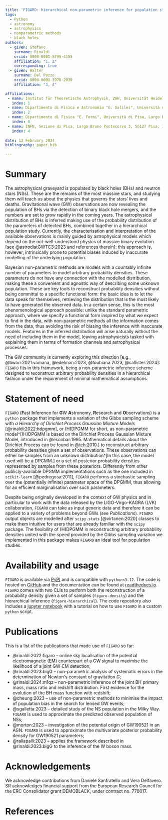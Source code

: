```yaml
---
title: 'FIGARO: hierarchical non-parametric inference for population studies'
tags:
  - Python
  - astronomy
  - astrophysics
  - nonparametric methods
  - black holes
authors:
  - given: Stefano
    surname: Rinaldi
    orcid: 0000-0001-5799-4155
    affiliation: "1, 2" 
    corresponding: true
  - given: Walter 
    surname: Del Pozzo
    orcid: 0000-0003-3978-2030
    affiliation: "3, 4" 

affiliations:
 - name: Institut für Theoretische Astrophysik, ZAH, Universität Heidelberg, Albert-Ueberle-Str. 2, 69120 Heidelberg, Germany
   index: 1
 - name: Dipartimento di Fisica e Astronomia "G. Galilei", Università di Padova, Via F. Marzolo 8, 35121 Padova, Italy
   index: 2
 - name: Dipartimento di Fisica "E. Fermi", Università di Pisa, Largo Bruno Pontecorvo 3, 56127 Pisa, Italy
   index: 3
 - name: INFN, Sezione di Pisa, Largo Bruno Pontecorvo 3, 56127 Pisa, Italy
   index: 4
   
date: 13 February 2024
bibliography: paper.bib

---
```


# Summary
The astrophysical graveyard is populated by black holes (BHs) and neutron stars (NSs). These are the remains of the most massive stars, and studying them will teach us about the physics that governs the stars’ lives and deaths. Gravitational wave (GW) observations are now revealing the population of BHs via the detection of binary black hole mergers, and the numbers are set to grow rapidly in the coming years. The astrophysical distribution of BHs is inferred making use of the probability distribution of the parameters of detected BHs, combined together in a hierarchical population study. Currently, the characterisation and interpretation of the available observations is mainly guided by astrophysical models which depend on the not-well-understood physics of massive binary evolution [see @astrodistGWTC3:2023 and references therein]: this approach is, however, intrinsically prone to potential biases induced by inaccurate modelling of the underlying population.

Bayesian non-parametric methods are models with a countably infinite number of parameters to model arbitrary probability densities. These parameters do not have any connection with the modelled distribution, making these a convenient and agnostic way of describing some unknown population. These are key tools to reconstruct probability densities without being committal to a specific functional form: the basic idea is to let the data speak for themselves, retrieving the distribution that is the most likely to have generated the observed data.
In a certain sense, this is the most phenomenological approach possible: unlike the standard parametric approach, where we specify a functional form inspired by what we expect to find in the data, with non-parametric methods all the information comes from the data, thus avoiding the risk of biasing the inference with inaccurate models. Features in the inferred distribution will arise naturally without the need of including them in the model, leaving astrophysicists tasked with explaining them in terms of formation channels and astrophysical processes. 

The GW community is currently exploring this direction [e.g., @tiwari:2021:vamana, @edelman:2023, @toubiana:2023, @callister:2024]: `FIGARO` fits in this framework, being a non-parametric inference scheme designed to reconstruct arbitrary probability densities in a hierarchical fashion under the requirement of minimal mathematical assumptions.

# Statement of need

`FIGARO` (**F**ast **I**nference for **G**W **A**stronomy, **R**esearch and **O**bservations) is a `python` package that implements a variation of the Gibbs sampling scheme with *a Hierarchy of Dirichlet Process Gaussian Mixture Models* [@rinaldi:2022:hdpgmm], or (H)DPGMM for short, as non-parametric model^[(H)DPGMM is based on the Dirichlet Process Gaussian Mixture Model, introduced in @escobar:1995. Mathematical details about the Dirichlet Process can be found in @teh:2010.] to reconstruct arbitrary probability densities given a set of observations. These observations can either be samples from an unknown distribution^[In this case, the model used will be a DPGMM.] or a set of posterior probability densities represented by samples from these posteriors. Differently from other publicly-available DPGMM implementations such as the one included in `scikit-learn` [@pedregosa:2011], `FIGARO` performs a stochastic sampling over the (potentially infinite) parameter space of the DPGMM, thus allowing for an efficient marginalisation over such parameters.

Despite being originally developed in the context of GW physics and in particular to work with the data released by the LIGO-Virgo-KAGRA (LVK) collaboration, `FIGARO` can take as input generic data and therefore it can be applied to a variety of problems beyond GWs (see *Publications*). `FIGARO` output objects are modelled after `scipy.stats` [@virtanen:2020] classes to make them intuitive for users that are already familiar with the `scipy` package. 
The flexibility of (H)DPGMM in reconstructing arbitrary probability densities united with the speed provided by the Gibbs sampling variation we implemented in this package makes `FIGARO` an ideal tool for population studies.

# Availability and usage
`FIGARO` is available via [PyPI](https://pypi.org/project/figaro/) and is compatible with `python<3.12`. The code is hosted on [GitHub](https://github.com/sterinaldi/figaro) and the documentation can be found at [readthedocs.io](https://figaro.readthedocs.io). `FIGARO` comes with two CLIs to perform both the reconstruction of a probability density given a set of samples (``figaro-density``) and the hierarchical inference (``figaro-hierarchical``). The code repository also includes a [jupyter notebook](https://github.com/sterinaldi/FIGARO/blob/main/introductive_guide.ipynb) with a tutorial on how to use `FIGARO` in a custom `python` script.

# Publications
This is a list of the publications that made use of `FIGARO` so far:

- @rinaldi:2022:figaro – online sky localisation of the potential electromagnetic (EM) counterpart of a GW signal to maximise the likelihood of a joint GW-EM detection;
- @rinaldi:2023:bigG – non-parametric analysis of systematic errors in the determination of Newton's constant of gravitation $G$;
- @rinaldi:2024:m1qz – non-parametric inference of the joint BH primary mass, mass ratio and redshift distribution. First evidence for the evolution of the BH mass function with redshift;
- @cheung:2023 – use of non-parametric methods to minimise the impact of population bias in the search for lensed GW events;
- @sgalletta:2023 – detailed study of the NS population in the Milky Way. `FIGARO` is used to approximate the predicted observed population of NSs;
- @morton:2023 – investigation of the potential origin of GW190521 in an AGN. `FIGARO` is used to approximate the multivariate posterior probability density for GW190521 parameters;
- @rallapalli:2023 – applies the framework described in @rinaldi:2023:bigG to the inference of the W boson mass.

# Acknowledgements

We acknowledge contributions from Daniele Sanfratello and Vera Delfavero. 
SR acknowledges financial support from the European Research Council for the ERC Consolidator grant DEMOBLACK, under contract no. 770017.

# References
